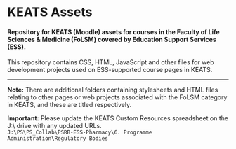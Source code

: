 # KEATS Assets
<h4>Repository for KEATS (Moodle) assets for courses in the Faculty of Life Sciences & Medicine (FoLSM) covered by Education Support Services (ESS).</h4>
<p>This repository contains CSS, HTML, JavaScript and other files for web development projects used on ESS-supported course pages in KEATS.</p>
<hr>
<p><b>Note:</b> There are additional folders containing stylesheets and HTML files relating to other pages or web projects associated with the FoLSM category in KEATS, and these are titled respectively.</p>
<p><b>Important:</b> Please update the KEATS Custom Resources spreadsheet on the J:\ drive with any updated URLs.
  <br><code>J:\PS\PS_Collab\PSRB-ESS-Pharmacy\6. Programme Administration\Regulatory Bodies</code>
</p>
